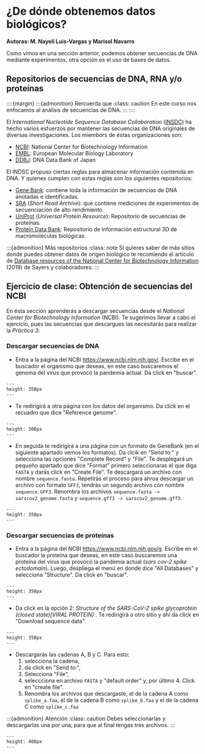 # ¿De dónde obtenemos datos biológicos?
**Autoras: M. Nayeli Luis-Vargas y Marisol Navarro**

Como vimos en una sección anterior, podemos obtener secuencias de DNA mediante experimentos, otra opción es el uso de bases de datos.

## Repositorios de secuencias de DNA, RNA y/o proteínas

::::{margin}
:::{admonition} Rercuerda que
:class: caution
En este curso nos enfocamos al análisis de secuencias de DNA.
:::
::::

El *International Nucleotide Sequence Database Collaboration* (<a href = "https://www.insdc.org/">INSDC</a>) ha hecho varios esfuerzos por mantener las secuencias de DNA originales de diversas investigaciones. Los miembors de éstas organizaciones son: 

*  <a href = "https://www.ncbi.nlm.nih.gov/">NCBI</a>: National Center for Biotechnology Information
*  <a href = "https://www.ebi.ac.uk/">EMBL</a>: European Molecular Biology Laboratory
* <a href = "https://www.ddbj.nig.ac.jp/index-e.html">DDBJ</a>: DNA Data Bank of Japan

El INDSC propuso ciertas reglas para almacenar información contenida en DNA. Y quienes cumplen con estas reglas son los siguientes repositorios:

* <a href = "https://pubmed.ncbi.nlm.nih.gov/23193287/">Gene Bank</a>: contiene toda la información de secuencias de DNA anotadas e identificadas. 
* <a href = "https://www.ncbi.nlm.nih.gov/sra">SRA</a> (*Short Read Archive*): que contiene mediciones de experimentos de secuenciación de alto rendimiento. 
* <a href = "https://www.uniprot.org/">UniProt</a> (*Universal Protein Resource*): Repositorio de secuencias de proteínas. 
* <a href = "https://www.rcsb.org/">Protein Data Bank</a>: Repositorio de información estructural 3D de macromoléculas biológicas.  

:::{admonition} Más repositorios
:class: note
Si quieres saber de más sitios donde puedes obtener datos de origen biológico te recomiendo el artículo de <a href = "https://drive.google.com/file/d/12B8FbkLM1hBVWFrIJrzraKwaopvmP6ND/view?usp=sharing">Database resources of the National Center for Biotechnology Information</a> (2019) de Sayers y colaboradores.
:::

## Ejercicio de clase: Obtención de secuencias del NCBI

En ésta sección aprenderás a descargar secuencias desde el *National Center for Biotechnology Information* (NCBI). Te sugerimos llevar a cabo el ejercicio, pues las secuencias que descargues las necesitarás para realizar la *Práctica 3*: 

### Descargar secuencias de DNA

* Entra a la página del NCBI <https://www.ncbi.nlm.nih.gov/>. Escribe en el buscador el organismo que deseas, en este caso buscaremos el genoma del virus que provocó la pandemia actual. Da click en "buscar".


```{figure} ../img/intro_analisis_bioinfo/ncbi1.png
---
height: 350px
---
```

* Te redirigirá a otra página con los datos del organismo. Da click en el recuadro que dice "Reference genome". 

```{figure} ../img/intro_analisis_bioinfo/ncbi2.png
---
height: 300px
---
```

*  En seguida te redirigirá a una página con un formato de GeneBank (en el siguiente apartado vemos los formatos). Da clcik en "Send to:" y selecciona las opciones "Complete Record" y "File". Te desplegará un pequeño apartado que dice "Format" primero seleccionaras el que diga `FASTA` y darás click en "Create File". Te descargará un archivo con nombre `sequence.fasta`. Repetirás el proceso para ahroa descargar un archivo con formato `GFF3`, tendrás un segundo archivo con nombre `sequence.GFF3`. Renombra los archivos `sequence.fasta -> sarscov2_genome.fasta` y `sequence.gff3 -> sarscov2_genome.gff3`.

```{figure} ../img/intro_analisis_bioinfo/ncbi3.png
---
height: 350px
---
```

### Descargar secuencias de proteínas

* Entra a la página del NCBI <https://www.ncbi.nlm.nih.gov/g>. Escribe en el buscador la proteína  que deseas, en este caso buscaremos una proteína del virus que provocó la pandemia actual (*sars cov-2 spike ectodomain*). Luego, despliega el menú en donde dice "All Databases" y selecciona "Structure". Da click en "buscar".

```{figure} ../img/intro_analisis_bioinfo/ncbi4.png
---
height: 350px
--- 
```

* Da click en la opción 2: *Structure of the SARS-CoV-2 spike glycoprotein (closed state)[VIRAL PROTEIN]* . Te redirigirá a otro sitio y ahí da click en "Download sequence data". 

```{figure} ../img/intro_analisis_bioinfo/ncbi5.png
---
height: 350px
--- 
```

* Descargarás las cadenas A, B y C. Para esto:
    1. selecciona la cadena, 
    2. da click en "Send to:", 
    3. Selecciona "File", 
    4. seleccciona en archivo `FASTA` y "default order" y, por último 4. Click en "create file". 
    5. Renombra los archivos que descargaste, el de la cadena A como `splike_a.faa`, el de la cadena B como `splike_b.faa` y el de la cadena C como `splike_c.faa`

:::{admonition} Atención
:class: caution
Debes seleccionarlas y descargarlas una por una, para que al final tengas tres archivos.
:::

```{figure} ../img/intro_analisis_bioinfo/ncbi6.png
---
height: 400px
--- 
```